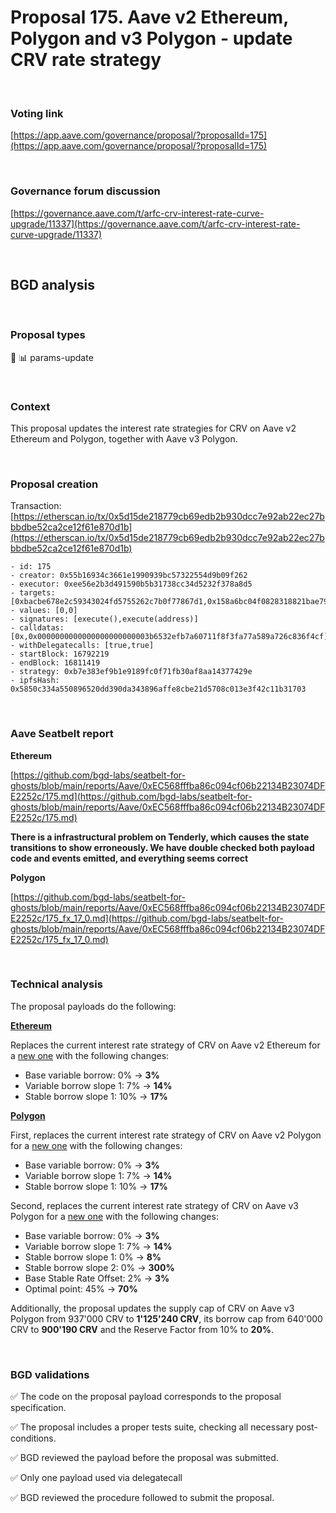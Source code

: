# Proposal 175. Aave v2 Ethereum, Polygon and v3 Polygon - update CRV rate strategy

<br>

### Voting link

[https://app.aave.com/governance/proposal/?proposalId=175](https://app.aave.com/governance/proposal/?proposalId=175)

<br>

### Governance forum discussion

[https://governance.aave.com/t/arfc-crv-interest-rate-curve-upgrade/11337](https://governance.aave.com/t/arfc-crv-interest-rate-curve-upgrade/11337)

<br>

## BGD analysis

<br>

### Proposal types

:wrench: :bar_chart: params-update

<br>

### Context

This proposal updates the interest rate strategies for CRV on Aave v2 Ethereum and Polygon, together with Aave v3 Polygon.

<br>

### Proposal creation

Transaction: [https://etherscan.io/tx/0x5d15de218779cb69edb2b930dcc7e92ab22ec27bbbdbe52ca2ce12f61e870d1b](https://etherscan.io/tx/0x5d15de218779cb69edb2b930dcc7e92ab22ec27bbbdbe52ca2ce12f61e870d1b)

```
- id: 175
- creator: 0x55b16934c3661e1990939bc57322554d9b09f262
- executor: 0xee56e2b3d491590b5b31738cc34d5232f378a8d5
- targets: [0xbacbe678e2c59343024fd5755262c7b0f77867d1,0x158a6bc04f0828318821bae797f50b0a1299d45b]
- values: [0,0]
- signatures: [execute(),execute(address)]
- calldatas: [0x,0x0000000000000000000000003b6532efb7a60711f8f3fa77a589a726c836f4cf]
- withDelegatecalls: [true,true]
- startBlock: 16792219
- endBlock: 16811419
- strategy: 0xb7e383ef9b1e9189fc0f71fb30af8aa14377429e
- ipfsHash: 0x5850c334a550896520dd390da343896affe8cbe21d5708c013e3f42c11b31703
```

<br>

### Aave Seatbelt report

**Ethereum**

[https://github.com/bgd-labs/seatbelt-for-ghosts/blob/main/reports/Aave/0xEC568fffba86c094cf06b22134B23074DFE2252c/175.md](https://github.com/bgd-labs/seatbelt-for-ghosts/blob/main/reports/Aave/0xEC568fffba86c094cf06b22134B23074DFE2252c/175.md)

**There is a infrastructural problem on Tenderly, which causes the state transitions to show erroneously. We have double checked both payload code and events emitted, and everything seems correct**

**Polygon**

[https://github.com/bgd-labs/seatbelt-for-ghosts/blob/main/reports/Aave/0xEC568fffba86c094cf06b22134B23074DFE2252c/175_fx_17_0.md](https://github.com/bgd-labs/seatbelt-for-ghosts/blob/main/reports/Aave/0xEC568fffba86c094cf06b22134B23074DFE2252c/175_fx_17_0.md)

<br>

### Technical analysis

The proposal payloads do the following:

**[Ethereum](https://etherscan.io/address/0xbacbe678e2c59343024fd5755262c7b0f77867d1#code#F3#L14)**

Replaces the current interest rate strategy of CRV on Aave v2 Ethereum for a [new one](https://etherscan.io/address/0xA4C2C730A4c01c64d54ce0165c27120989A3C743#code) with the following changes:
  - Base variable borrow: 0% -> **3%**
  - Variable borrow slope 1: 7% -> **14%**
  - Stable borrow slope 1: 10% -> **17%**

**[Polygon](https://polygonscan.com/address/0x3b6532efb7a60711f8f3fa77a589a726c836f4cf#code#F16#L16)**

First, replaces the current interest rate strategy of CRV on Aave v2 Polygon for a [new one](https://polygonscan.com/address/0xE4621DfD503A533f42bB5a45162eA3e5233Acd5F#code) with the following changes:
  - Base variable borrow: 0% -> **3%**
  - Variable borrow slope 1: 7% -> **14%**
  - Stable borrow slope 1: 10% -> **17%**

Second, replaces the current interest rate strategy of CRV on Aave v3 Polygon for a [new one](https://polygonscan.com/address/0xBefcd01681224555b74eAC87207eaF9Bc3361F59#code) with the following changes:
  - Base variable borrow: 0% -> **3%**
  - Variable borrow slope 1: 7% -> **14%**
  - Stable borrow slope 1: 0% -> **8%**
  - Stable borrow slope 2: 0% -> **300%**
  - Base Stable Rate Offset: 2% -> **3%**
  - Optimal point: 45% -> **70%**

Additionally, the proposal updates the supply cap of CRV on Aave v3 Polygon from 937'000 CRV to **1'125'240 CRV**, its borrow cap from 640'000 CRV to **900'190 CRV** and the Reserve Factor from 10% to **20%**.


<br>

### BGD validations

:white_check_mark: The code on the proposal payload corresponds to the proposal specification.

:white_check_mark: The proposal includes a proper tests suite, checking all necessary post-conditions.

:white_check_mark: BGD reviewed the payload before the proposal was submitted.

:white_check_mark: Only one payload used via delegatecall

:white_check_mark: BGD reviewed the procedure followed to submit the proposal.
